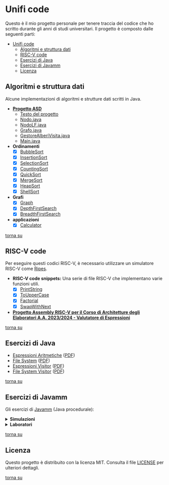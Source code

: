 # Unifi code

Questo è il mio progetto personale per tenere traccia del codice che ho scritto durante gli anni di studi universitari. Il progetto è composto dalle seguenti parti:

- [Unifi code](#unifi-code)
  - [Algoritmi e struttura dati](#algoritmi-e-struttura-dati)
  - [RISC-V code](#risc-v-code)
  - [Esercizi di Java](#esercizi-di-java)
  - [Esercizi di Javamm](#esercizi-di-javamm)
  - [Licenza](#licenza)

## Algoritmi e struttura dati

Alcune implementazioni di algoritmi e strutture dati scritti in Java.

- **[Progetto ASD](./algorithms-datastructures/src/main/java/com/github/lorenzoyang/algorithms/progettoasd2324/)**
  - [Testo del progetto](./algorithms-datastructures/src/main/java/com/github/lorenzoyang/algorithms/progettoasd2324/PRJ_ASD_2024.pdf)
  - [Nodo.java](./algorithms-datastructures/src/main/java/com/github/lorenzoyang/algorithms/progettoasd2324/Nodo.java)
  - [NodoLF.java](./algorithms-datastructures/src/main/java/com/github/lorenzoyang/algorithms/progettoasd2324/NodoLF.java)
  - [Grafo.java](./algorithms-datastructures/src/main/java/com/github/lorenzoyang/algorithms/progettoasd2324/Grafo.java)
  - [GestoreAlberiVisita.java](./algorithms-datastructures/src/main/java/com/github/lorenzoyang/algorithms/progettoasd2324/GestoreAlberiVisita.java)
  - [Main.java](./algorithms-datastructures/src/main/java/com/github/lorenzoyang/algorithms/progettoasd2324/Main.java)
- **Ordinamenti**
  - [x] [BubbleSort](./algorithms-datastructures/src/main/java/com/github/lorenzoyang/algorithms/sorting/BubbleSort.java)
  - [x] [InsertionSort](./algorithms-datastructures/src/main/java/com/github/lorenzoyang/algorithms/sorting/InsertionSort.java)
  - [x] [SelectionSort](./algorithms-datastructures/src/main/java/com/github/lorenzoyang/algorithms/sorting/SelectionSort.java)
  - [x] [CountingSort](./algorithms-datastructures/src/main/java/com/github/lorenzoyang/algorithms/sorting/CountingSort.java) 
  - [x] [QuickSort](./algorithms-datastructures/src/main/java/com/github/lorenzoyang/algorithms/sorting/QuickSort.java)
  - [x] [MergeSort](./algorithms-datastructures/src/main/java/com/github/lorenzoyang/algorithms/sorting/MergeSort.java)
  - [x] [HeapSort](./algorithms-datastructures/src/main/java/com/github/lorenzoyang/algorithms/sorting/HeapSort.java)
  - [x] [ShellSort](./algorithms-datastructures/src/main/java/com/github/lorenzoyang/algorithms/sorting/ShellSort.java)
- **Grafi**
  - [x] [Graph](./algorithms-datastructures/src/main/java/com/github/lorenzoyang/algorithms/graph/Graph.java)
  - [x] [DepthFirstSearch](./algorithms-datastructures/src/main/java/com/github/lorenzoyang/algorithms/graph/DepthFirstSearch.java)
  - [x] [BreadthFirstSearch](./algorithms-datastructures/src/main/java/com/github/lorenzoyang/algorithms/graph/BreadthFirstSearch.java)
- **applicazioni**
  - [x] [Calculator](./algorithms-datastructures/src/main/java/com/github/lorenzoyang/algorithms/applications/Calculator.java)

[torna su](#unifi-code)


## RISC-V code

Per eseguire questi codici RISC-V, è necessario utilizzare un simulatore RISC-V come [Ripes](https://github.com/mortbopet/Ripes).

- **RISC-V code snippets:** Una serie di file RISC-V che implementano varie funzioni utili.
  - [x] [PrintString](./riscv_code/PrintString.s) 
  - [x] [ToUpperCase](./riscv_code/ToUpperCase.s)
  - [x] [Factorial](./riscv_code/Factorial.s)
  - [x] [SwapWithNext](./riscv_code/SwapWithNext.s)

- **[Progetto Assembly RISC-V per il Corso di Architetture degli Elaboratori A.A. 2023/2024 - Valutatore di Espressioni](https://github.com/lorenzoyang/ArithmeticExprEval)**

[torna su](#unifi-code)


## Esercizi di Java 

- [Espressioni Aritmetiche](./java-mp/src/main/java/com/github/lorenzoyang/expressions/) ([PDF](./java-mp/src/main/java/com/github/lorenzoyang/expressions/1%20-%20Esercizio%20Espressioni%20Aritmetiche%20-%20svolgimento.pdf))
- [File System](./java-mp/src/main/java/com/github/lorenzoyang/filesystem/) ([PDF](./java-mp/src/main/java/com/github/lorenzoyang/filesystem/2%20-%20Esercizio%20Composite%20FileSystem%20-%20svolgimento.pdf))
- [Espressioni Visitor](./java-mp/src/main/java/com/github/lorenzoyang/expressionsvisitor/) ([PDF](./java-mp/src/main/java/com/github/lorenzoyang/expressionsvisitor/3%20-%20Esercizio%20Espressioni%20Visitor%20-%20svolgimento.pdf))
- [File System Visitor](./java-mp/src/main/java/com/github/lorenzoyang/filesystemvisitor/) ([PDF](./java-mp/src/main/java/com/github/lorenzoyang/filesystemvisitor/4%20-%20Esercizio%20Composite%20FileSystem%20Visitor%20-%20svolgimento%20(1).pdf))

[torna su](#unifi-code)


## Esercizi di Javamm 

Gli esercizi di [Javamm](https://github.com/LorenzoBettini/javamm) (Java procedurale):

<details>
<summary><strong>Simulazioni</strong></summary>

- **2023-01-24** ([PDF](./javamm-exercises/src/main/java/com/github/lorenzoyang/simulazioni/prova2023_01_24/20230124%20-%20Terza%20Simulazione%20PI%20-%20finale.pdf))
  - [x] [RimuoviFibonacci](./javamm-exercises/src/main/java/com/github/lorenzoyang/simulazioni/prova2023_01_24/RimuoviFibonacci.md)
  - [x] [CercaParolaNascosta](./javamm-exercises/src/main/java/com/github/lorenzoyang/simulazioni/prova2023_01_24/CercaParolaNascosta.md)
- **2023-01-30** ([PDF](./javamm-exercises/src/main/java/com/github/lorenzoyang/simulazioni/prova2023_01_30/2023-01-30%20(PI%20Java--)%20-%20finale.pdf))
  - [x] [RimuoviCifre](./javamm-exercises/src/main/java/com/github/lorenzoyang/simulazioni/prova2023_01_30/RimuoviCifre.md)
  - [x] [RuotaAnelloMatrice](./javamm-exercises/src/main/java/com/github/lorenzoyang/simulazioni/prova2023_01_30/RuotaAnelloMatrice.md)
- **2023-02-17** ([PDF](./javamm-exercises/src/main/java/com/github/lorenzoyang/simulazioni/prova2023_02_17/Terza%20Simulazione%20di%20PI.pdf))
  - [x] [SommaCifreRipetute](./javamm-exercises/src/main/java/com/github/lorenzoyang/simulazioni/prova2023_02_17/SommaCifreRipetute.md)
  - [x] [RuotaRomboMatrice](./javamm-exercises/src/main/java/com/github/lorenzoyang/simulazioni/prova2023_02_17/RuotaRomboMatrice.md)

</details>

<details>
<summary><strong>Laboratori</strong></summary>

- **Laboratorio 04** ([PDF](./javamm-exercises/src/main/java/com/github/lorenzoyang/lab04/Lab04.pdf))
  - [x] [Lab04](./javamm-exercises/src/main/java/com/github/lorenzoyang/lab04/Lab04.md)
- **Laboratorio 05** ([PDF](./javamm-exercises/src/main/java/com/github/lorenzoyang/lab05/Lab05.pdf))
  - [x] [Lab05](./javamm-exercises/src/main/java/com/github/lorenzoyang/lab05/Lab05.md)
- **Laboratorio 06** ([PDF](./javamm-exercises/src/main/java/com/github/lorenzoyang/lab06/Lab06.pdf))
  - [x] [Lab06](./javamm-exercises/src/main/java/com/github/lorenzoyang/lab06/Lab06.md)
- **Laboratorio 07** ([PDF](./javamm-exercises/src/main/java/com/github/lorenzoyang/lab07/Lab07.pdf))
  - [x] [Lab07](./javamm-exercises/src/main/java/com/github/lorenzoyang/lab07/Lab07.md)
- **Laboratorio 08** ([PDF](./javamm-exercises/src/main/java/com/github/lorenzoyang/lab08/2020-02-05%20(prima%20PI%20-%20es%201).pdf))
  - [x] [DecomprimiRLE](./javamm-exercises/src/main/java/com/github/lorenzoyang/lab08/DecomprimiRLE.md)
- **Laboratorio 09** ([PDF](./javamm-exercises/src/main/java/com/github/lorenzoyang/lab09/2021-01-12%20(simulazione%20prova%20intermedia)%20-%20v00.pdf))
  - [x] [Accoppiata](./javamm-exercises/src/main/java/com/github/lorenzoyang/lab09/Accoppiata.md)
  - [x] [AzzeraAdiacenti](./javamm-exercises/src/main/java/com/github/lorenzoyang/lab09/AzzeraAdiacenti.md)
- **Laboratorio 10** ([PDF](./javamm-exercises/src/main/java/com/github/lorenzoyang/lab10/2021-01-19%20(simulazione%20prova%20intermedia)%20-%20v01.pdf))
  - [x] [EsplosioneMatrice](./javamm-exercises/src/main/java/com/github/lorenzoyang/lab10/EsplosioneMatrice.md)
  - [x] [TestBilanciamento](./javamm-exercises/src/main/java/com/github/lorenzoyang/lab10/TestBilanciamento.md)
- **Laboratorio 11** ([PDF](./javamm-exercises/src/main/java/com/github/lorenzoyang/lab11/20230112%20-%20Prima%20Simulazione%20PI%20-%20finale.pdf))
  - [x] [CacciaAlTesoro](./javamm-exercises/src/main/java/com/github/lorenzoyang/lab11/CacciaAlTesoro.md)
  - [x] [SlotMachine](./javamm-exercises/src/main/java/com/github/lorenzoyang/lab11/SlotMachine.md)
- **Laboratorio 12** ([PDF](./javamm-exercises/src/main/java/com/github/lorenzoyang/lab12/2020-02-19%20(secondaPI).pdf))
  - [x] [LunghezzaMaxSeq](./javamm-exercises/src/main/java/com/github/lorenzoyang/lab12/LunghezzaMaxSeq.md)
  - [x] [TraslaMatrice](./javamm-exercises/src/main/java/com/github/lorenzoyang/lab12/TraslaMatrice.md)
- **Laboratorio 13** ([PDF](./javamm-exercises/src/main/java/com/github/lorenzoyang/lab13/2022-02-08%20(prima%20PI)%20-%20finale.pdf))
  - [x] [InteroNascosto](./javamm-exercises/src/main/java/com/github/lorenzoyang/lab13/InteroNascosto.md)
  - [x] [ShuffleMatrice](./javamm-exercises/src/main/java/com/github/lorenzoyang/lab13/ShuffleMatrice.md)
- **Laboratorio 14** ([PDF](./javamm-exercises/src/main/java/com/github/lorenzoyang/lab14/Esercizi%20estratti%20da%20I%20e%20II%20Appello%20-%20AA%2020-21%20-%20finale.pdf))
  - [x] [EspandiArray](./javamm-exercises/src/main/java/com/github/lorenzoyang/lab14/EspandiArray.md)
  - [x] [VisitaSerpentina](./javamm-exercises/src/main/java/com/github/lorenzoyang/lab14/VisitaSerpentina.md)
- **Laboratorio 15** ([PDF](./javamm-exercises/src/main/java/com/github/lorenzoyang/lab15/testi%20esercizi.pdf))
  - [x] [SpiralMatrix](./javamm-exercises/src/main/java/com/github/lorenzoyang/lab15/SpiralMatrix.md)
  - [x] [SpiralPath](./javamm-exercises/src/main/java/com/github/lorenzoyang/lab15/SpiralPath.md)
- **Laboratorio 16** ([PDF](./javamm-exercises/src/main/java/com/github/lorenzoyang/lab16/Esercizi%20estratti%20da%20IV%20Appello%20e%20da%20RaccoltaEsercizi.pdf))
  - [x] [CompattaMatrice](./javamm-exercises/src/main/java/com/github/lorenzoyang/lab16/CompattaMatrice.md)
  - [x] [OccorrenzeCompresso](./javamm-exercises/src/main/java/com/github/lorenzoyang/lab16/OccorrenzeCompresso.md)
- **Laboratorio 17** ([PDF](./javamm-exercises/src/main/java/com/github/lorenzoyang/lab17/Lab17%20-%20Esercizi.pdf))
  - [x] [Circolare](./javamm-exercises/src/main/java/com/github/lorenzoyang/lab17/Circolare.md)
  - [x] [InteroBilanciato](./javamm-exercises/src/main/java/com/github/lorenzoyang/lab17/InteroBilanciato.md)
- **Laboratorio 18** ([PDF](./javamm-exercises/src/main/java/com/github/lorenzoyang/lab18/Lab18%20-%20esercizi.pdf))
  - [x] [ScorrimentoRighe](./javamm-exercises/src/main/java/com/github/lorenzoyang/lab18/ScorrimentoRighe.md)
  - [x] [VisitaSerpentina](./javamm-exercises/src/main/java/com/github/lorenzoyang/lab18/VisitaSerpentina.md)
- **Laboratorio 19** ([PDF](./javamm-exercises/src/main/java/com/github/lorenzoyang/lab19/Lab19%20-%20Esercizi.pdf))
  - [x] [AnelloBilanciato](./javamm-exercises/src/main/java/com/github/lorenzoyang/lab19/AnelloBilanciato.md)
  - [x] [AzzeraNonUnici](./javamm-exercises/src/main/java/com/github/lorenzoyang/lab19/AzzeraNonUnici.md)
- **Laboratorio 20** ([PDF](./javamm-exercises/src/main/java/com/github/lorenzoyang/lab20/Lab20%20-%20esercizi.pdf))
  - [x] [TrovaParolaDiagonale](./javamm-exercises/src/main/java/com/github/lorenzoyang/lab20/TrovaParolaDiagonale.md)
  - [x] [GeneraMatriceDaArray](./javamm-exercises/src/main/java/com/github/lorenzoyang/lab20/GeneraMatriceDaArray.md)

</details>

[torna su](#unifi-code)

## Licenza 

Questo progetto è distribuito con la licenza MIT. Consulta il file [LICENSE](./LICENSE) per ulteriori dettagli.

[torna su](#unifi-code)

